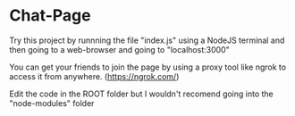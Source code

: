 # Chat-Page
Try this project by runnning the file "index.js" using a NodeJS terminal and then going to a web-browser and going to "localhost:3000" 

You can get your friends to join the page by using a proxy tool like ngrok to access it from anywhere. (https://ngrok.com/)

Edit the code in the ROOT folder but I wouldn't recomend going into the "node-modules" folder
